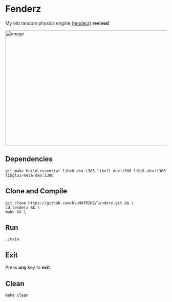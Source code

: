 # Fenderz
My old random physics engine [(renderz)](https://github.com/bluMATRIKZ/renderz) **revived**

<img width="640" height="360" alt="image" src="https://github.com/user-attachments/assets/8bffa839-9bd4-4159-9aba-95f7932b1936" />

## Dependencies
```
git make build-essential libc6-dev-i386 libx11-dev:i386 libgl-dev:i386 libglu1-mesa-dev:i386
```
## Clone and Compile
```
git clone https://github.com/bluMATRIKZ/lenderz.git && \
cd lenderz && \
make && \
```
## Run
```
./main
```
## Exit
Press **any** key to **exit**.
## Clean
```
make clean
```
